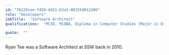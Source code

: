```yaml
---
id: "76229cee-f459-dd11-b3a3-00155d012206"
role: "Developers"
jobTitle:  "Software Architect"
qualifications:  "MCSD, MCDBA, Diploma in Computer Studies (Major in Oracle Database)"

quote:  ""
---
```

Ryan Tee was a Software Architect at SSW back in 2010.
